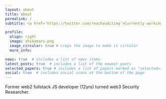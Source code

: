 ```yaml
---
layout: about
title: about
permalink: /
subtitle: <a href='https://twitter.com/reachauditing'>Currently working with REACH (security research)</a>

profile:
  align: right
  image: shikamaru.png
  image_circular: true # crops the image to make it circular
  more_info: 

news: true  # includes a list of news items
latest_posts: true  # includes a list of the newest posts
selected_papers: true # includes a list of papers marked as "selected={true}"
social: true  # includes social icons at the bottom of the page
---
```


Former web2 fullstack JS developer (12yrs) turned web3 Security Researcher.

<!--
<a href="">Recent audits</a><br />
<a href="/blog">Writings</a>
-->
